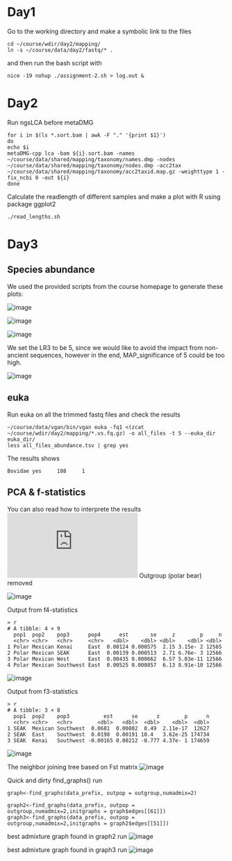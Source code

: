 # Day1

Go to the working directory and make a symbolic link to the files 

```
cd ~/course/wdir/day2/mapping/
ln -s ~/course/data/day2/fastq/* .
```

and then run  the bash script with 

```
nice -19 nohup ./assignment-2.sh > log.out &
```
# Day2

Run ngsLCA before metaDMG

```
for i in $(ls *.sort.bam | awk -F "." '{print $1}')
do
echo $i
metaDMG-cpp lca -bam ${i}.sort.bam -names ~/course/data/shared/mapping/taxonomy/names.dmp -nodes ~/course/data/shared/mapping/taxonomy/nodes.dmp -acc2tax ~/course/data/shared/mapping/taxonomy/acc2taxid.map.gz -weighttype 1 -fix_ncbi 0 -out ${i}
done
```


Calculate the readlength of different samples and make a plot with R using package ggplot2
```
./read_lengths.sh
```

# Day3
## Species abundance
We used the provided scripts from the course homepage to generate these plots: 

![image](https://github.com/GeoGenetics-edu/case-study-data-processing-documentation-team-5/assets/26409503/c165216a-8338-4012-bdaf-7f7603576b86)

![image](https://github.com/GeoGenetics-edu/case-study-data-processing-documentation-team-5/assets/26409503/b7d5c94f-1d0d-4e40-b870-c76724b8fba8)

![image](https://github.com/GeoGenetics-edu/case-study-data-processing-documentation-team-5/assets/26409503/13e03c45-ca03-4d57-8a43-16f1c86b82c6)

We set the LR3 to be 5, since we would like to avoid the impact from non-ancient sequences, however in the end, MAP_significance of 5 could be too high.

![image](https://github.com/GeoGenetics-edu/case-study-data-processing-documentation-team-5/assets/26409503/8f9493cc-84a5-4f5f-9443-c4fcffe0bfcd)

## euka 
Run euka on all the trimmed fastq files and check the results
```
~/course/data/vgan/bin/vgan euka -fq1 <(zcat ~/course/wdir/day2/mapping/*.vs.fq.gz) -o all_files -t 5 --euka_dir euka_dir/
less all_files_abundance.tsv | grep yes
```
The results shows 

```
Bovidae yes     108     1
```

## PCA & f-statistics
You can also read how to interprete the results ![here](https://uqrmaie1.github.io/admixtools/articles/admixtools.html#f3-and-qp3pop)
Outgroup (polar bear) removed 

![image](https://github.com/GeoGenetics-edu/case-study-data-processing-documentation-team-5/assets/26409503/5de6060c-9e03-4916-a6d1-957b4a3c25a2)

Output from f4-statistics
```
> r
# A tibble: 4 × 9
  pop1  pop2    pop3      pop4      est       se     z        p     n
  <chr> <chr>   <chr>     <chr>   <dbl>    <dbl> <dbl>    <dbl> <dbl>
1 Polar Mexican Kenai     East  0.00124 0.000575  2.15 3.15e- 2 12565
2 Polar Mexican SEAK      East  0.00139 0.000513  2.71 6.76e- 3 12566
3 Polar Mexican West      East  0.00435 0.000662  6.57 5.03e-11 12566
4 Polar Mexican Southwest East  0.00525 0.000857  6.13 8.91e-10 12566
```
![image](https://github.com/GeoGenetics-edu/case-study-data-processing-documentation-team-5/assets/26409503/b963aa40-0e80-43e0-a3ec-8029c1e28cf0)

Output from f3-statistics
```
> r
# A tibble: 3 × 8
  pop1  pop2    pop3           est      se      z        p      n
  <chr> <chr>   <chr>        <dbl>   <dbl>  <dbl>    <dbl>  <dbl>
1 SEAK  Mexican Southwest  0.0681  0.00802  8.49  2.11e-17  12627
2 SEAK  East    Southwest  0.0198  0.00191 10.4   3.62e-25 174734
3 SEAK  Kenai   Southwest -0.00165 0.00212 -0.777 4.37e- 1 174659
```
![image](https://github.com/GeoGenetics-edu/case-study-data-processing-documentation-team-5/assets/26409503/f6cbd0d0-1fdc-4bea-8b48-90a28675a515)

The neighbor joining tree based on Fst matrix
![image](https://github.com/GeoGenetics-edu/case-study-data-processing-documentation-team-5/assets/26409503/95f5c9d1-b5e5-40b6-bc3d-dc4834a69f45)

Quick and dirty find_graphs() run
```
graph<-find_graphs(data_prefix, outpop = outgroup,numadmix=2)

graph2<-find_graphs(data_prefix, outpop = outgroup,numadmix=2,initgraphs = graph$edges[[61]])
graph3<-find_graphs(data_prefix, outpop = outgroup,numadmix=2,initgraphs = graph2$edges[[51]])
```
best admixture graph found in graph2 run
![image](https://github.com/GeoGenetics-edu/case-study-data-processing-documentation-team-5/assets/26409503/25bfaa67-3848-4a97-b9f3-df1ba21e4d0c)


best admixture graph found in graph3 run
![image](https://github.com/GeoGenetics-edu/case-study-data-processing-documentation-team-5/assets/26409503/d1ef6cb2-7b22-4c0b-a181-bae12cc0d58d)

